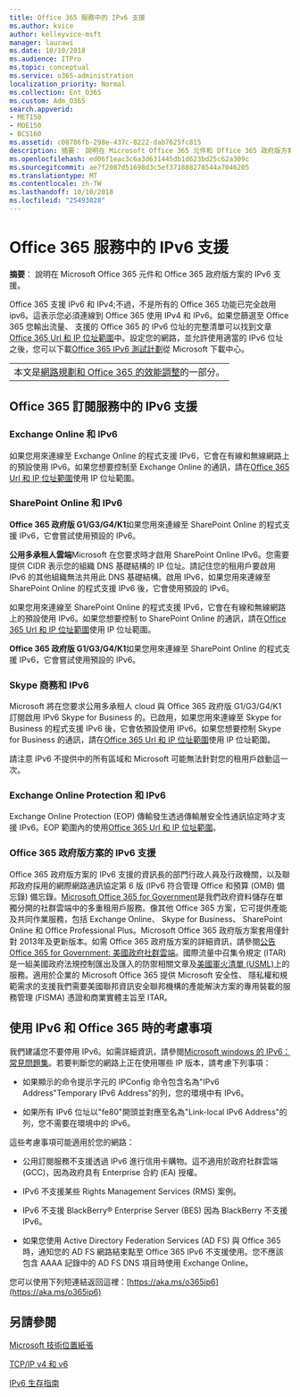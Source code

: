 ```yaml
---
title: Office 365 服務中的 IPv6 支援
ms.author: kvice
author: kelleyvice-msft
manager: laurawi
ms.date: 10/10/2018
ms.audience: ITPro
ms.topic: conceptual
ms.service: o365-administration
localization_priority: Normal
ms.collection: Ent_O365
ms.custom: Adm_O365
search.appverid:
- MET150
- MOE150
- BCS160
ms.assetid: c08786fb-298e-437c-8222-dab7625fc815
description: 摘要： 說明在 Microsoft Office 365 元件和 Office 365 政府版方案的 IPv6 支援。
ms.openlocfilehash: ed06f1eac3c6a3d631445db1d623bd25c62a309c
ms.sourcegitcommit: ae7f2087d51698d3c5ef371888278544a7046205
ms.translationtype: MT
ms.contentlocale: zh-TW
ms.lasthandoff: 10/10/2018
ms.locfileid: "25493828"
---
```

# <a name="ipv6-support-in-office-365-services"></a>Office 365 服務中的 IPv6 支援

 **摘要**： 說明在 Microsoft Office 365 元件和 Office 365 政府版方案的 IPv6 支援。
  
Office 365 支援 IPv6 和 IPv4;不過，不是所有的 Office 365 功能已完全啟用 ipv6。這表示您必須連線到 Office 365 使用 IPv4 和 IPv6。如果您篩選至 Office 365 您輸出流量、 支援的 Office 365 的 IPv6 位址的完整清單可以找到文章[Office 365 Url 和 IP 位址範圍](https://go.microsoft.com/fwlink/?LinkId=293744)中。設定您的網路，並允許使用適當的 IPv6 位址之後，您可以下載[Office 365 IPv6 測試計劃](https://go.microsoft.com/fwlink/?LinkId=293447)從 Microsoft 下載中心。
  
||
|:-----|
| 本文是[網路規劃和 Office 365 的效能調整](https://aka.ms/tune)的一部分。|

## <a name="ipv6-support-in-office-365-subscription-service"></a>Office 365 訂閱服務中的 IPv6 支援

### <a name="exchange-online-and-ipv6"></a>Exchange Online 和 IPv6

如果您用來連線至 Exchange Online 的程式支援 IPv6，它會在有線和無線網路上的預設使用 IPv6。如果您想要控制至 Exchange Online 的通訊，請在[Office 365 Url 和 IP 位址範圍](https://go.microsoft.com/fwlink/?LinkId=293744)使用 IP 位址範圍。
  
### <a name="sharepoint-online-and-ipv6"></a>SharePoint Online 和 IPv6

 **Office 365 政府版 G1/G3/G4/K1**如果您用來連線至 SharePoint Online 的程式支援 IPv6，它會嘗試使用預設的 IPv6。
  
 **公用多承租人雲端**Microsoft 在您要求時才啟用 SharePoint Online IPv6。您需要提供 CIDR 表示您的組織 DNS 基礎結構的 IP 位址。請記住您的租用戶要啟用 IPv6 的其他組織無法共用此 DNS 基礎結構。啟用 IPv6，如果您用來連線至 SharePoint Online 的程式支援 IPv6 後，它會使用預設的 IPv6。
  
如果您用來連線至 SharePoint Online 的程式支援 IPv6，它會在有線和無線網路上的預設使用 IPv6。如果您想要控制 to SharePoint Online 的通訊，請在[Office 365 Url 和 IP 位址範圍](https://go.microsoft.com/fwlink/?LinkId=293744)使用 IP 位址範圍。
  
 **Office 365 政府版 G1/G3/G4/K1**如果您用來連線至 SharePoint Online 的程式支援 IPv6，它會嘗試使用預設的 IPv6。
  
### <a name="skype-for-business-and-ipv6"></a>Skype 商務和 IPv6

Microsoft 將在您要求公用多承租人 cloud 與 Office 365 政府版 G1/G3/G4/K1 訂閱啟用 IPv6 Skype for Business 的。已啟用，如果您用來連線至 Skype for Business 的程式支援 IPv6 後，它會依預設使用 IPv6。如果您想要控制 Skype for Business 的通訊，請在[Office 365 Url 和 IP 位址範圍](https://go.microsoft.com/fwlink/?LinkId=293744)使用 IP 位址範圍。
  
請注意 IPv6 不提供中的所有區域和 Microsoft 可能無法針對您的租用戶啟動這一次。
  
### <a name="exchange-online-protection-and-ipv6"></a>Exchange Online Protection 和 IPv6

Exchange Online Protection (EOP) 傳輸發生透過傳輸層安全性通訊協定時才支援 IPv6。EOP 範圍內的使用[Office 365 Url 和 IP 位址範圍](https://go.microsoft.com/fwlink/?LinkId=293744)。
  
### <a name="ipv6-support-for-office-365-government-offerings"></a>Office 365 政府版方案的 IPv6 支援

Office 365 政府版方案的 IPv6 支援的資訊長的部門行政人員及行政機關，以及聯邦政府採用的網際網路通訊協定第 6 版 (IPv6 符合管理 Office 和預算 (OMB) 備忘錄) 備忘錄。[Microsoft Office 365 for Government](https://go.microsoft.com/fwlink/p/?LinkId=325414)是我們政府資料儲存在單獨分開的社群雲端中的多重租用戶服務。像其他 Office 365 方案，它可提供產能及共同作業服務，包括 Exchange Online、 Skype for Business、 SharePoint Online 和 Office Professional Plus。Microsoft Office 365 政府版方案套用僅針對 2013年及更新版本。如需 Office 365 政府版方案的詳細資訊，請參閱[公告 Office 365 for Government: 美國政府社群雲端](https://go.microsoft.com/fwlink/p/?LinkId=325414)。國際流量中召集令規定 (ITAR) 是一組美國政府法規控制匯出及匯入的防禦相關文章及[美國軍火清單 (USML)](https://go.microsoft.com/fwlink/p/?LinkId=325415)上的服務。適用於企業的 Microsoft Office 365 提供 Microsoft 安全性、 隱私權和規範需求的支援我們需要美國聯邦資訊安全聯邦機構的產能解決方案的專用裝載的服務管理 (FISMA) 憑證和商業實體主旨至 ITAR。
  
## <a name="things-to-consider-when-using-ipv6-and-office-365"></a>使用 IPv6 和 Office 365 時的考慮事項

我們建議您不要停用 IPv6。如需詳細資訊，請參閱[Microsoft windows 的 IPv6： 常見問題集](https://go.microsoft.com/fwlink/p/?LinkId=325418)。若要判斷您的網路上正在使用哪些 IP 版本，請考慮下列事項：
  
- 如果顯示的命令提示字元的 IPConfig 命令包含名為"IPv6 Address"Temporary IPv6 Address"的列，您的環境中有 IPv6。

- 如果所有 IPv6 位址以"fe80"開頭並對應至名為"Link-local IPv6 Address"的列，您不需要在環境中的 IPv6。

這些考慮事項可能適用於您的網路：
  
- 公用訂閱服務不支援透過 IPv6 進行信用卡購物。這不適用於政府社群雲端 (GCC)，因為政府具有 Enterprise 合約 (EA) 授權。

- IPv6 不支援某些 Rights Management Services (RMS) 案例。

- IPv6 不支援 BlackBerry® Enterprise Server (BES) 因為 BlackBerry 不支援 IPv6。

- 如果您使用 Active Directory Federation Services (AD FS) 與 Office 365 時，通知您的 AD FS 網路結束點至 Office 365 IPv6 不支援使用。您不應該包含 AAAA 記錄中的 AD FS DNS 項目時使用 Exchange Online。 

您可以使用下列短連結返回這裡：[https://aka.ms/o365ip6](https://aka.ms/o365ip6)
  
## <a name="see-also"></a>另請參閱

[Microsoft 技術位置紙張](https://go.microsoft.com/fwlink/p/?linkid=525743)
  
[TCP/IP v4 和 v6](https://go.microsoft.com/fwlink/p/?LinkID=211898)
  
[IPv6 生存指南](https://go.microsoft.com/fwlink/p/?LinkID=237480)
